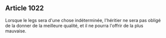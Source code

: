 Article 1022
----
Lorsque le legs sera d'une chose indéterminée, l'héritier ne sera pas obligé de
la donner de la meilleure qualité, et il ne pourra l'offrir de la plus mauvaise.
